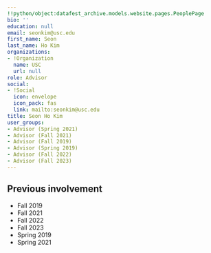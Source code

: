 ```yaml
---
!!python/object:datafest_archive.models.website.pages.PeoplePage
bio: ''
education: null
email: seonkim@usc.edu
first_name: Seon
last_name: Ho Kim
organizations:
- !Organization
  name: USC
  url: null
role: Advisor
social:
- !Social
  icon: envelope
  icon_pack: fas
  link: mailto:seonkim@usc.edu
title: Seon Ho Kim
user_groups:
- Advisor (Spring 2021)
- Advisor (Fall 2021)
- Advisor (Fall 2019)
- Advisor (Spring 2019)
- Advisor (Fall 2022)
- Advisor (Fall 2023)
---
```


## Previous involvement

* Fall 2019
* Fall 2021
* Fall 2022
* Fall 2023
* Spring 2019
* Spring 2021